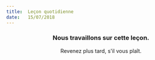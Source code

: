 ```yaml
---
title:  Leçon quotidienne
date:   15/07/2018
---
```


### <center>Nous travaillons sur cette leçon.</center>
<center>Revenez plus tard, s'il vous plaît.</center>